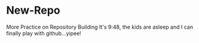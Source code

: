 # New-Repo
More Practice on Repository Building
It's 9:48, the kids are asleep and I can finally play with github...yipee!
